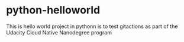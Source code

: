 # python-helloworld
This is hello world project in pythonn is to test gitactions as part of the Udacity Cloud Native Nanodegree program
